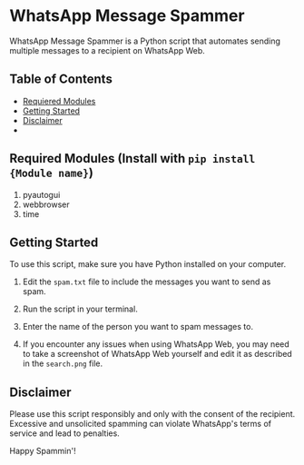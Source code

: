 # WhatsApp Message Spammer

WhatsApp Message Spammer is a Python script that automates sending multiple messages to a recipient on WhatsApp Web.

## Table of Contents
- [Requiered Modules](#Required-Modules)
- [Getting Started](#getting-started)
- [Disclaimer](#Disclaimer)
- 
## Required Modules (Install with `pip install {Module name}`)

1. pyautogui
2. webbrowser
3. time

## Getting Started

To use this script, make sure you have Python installed on your computer.

1. Edit the `spam.txt` file to include the messages you want to send as spam.

2. Run the script in your terminal.

3. Enter the name of the person you want to spam messages to.

4. If you encounter any issues when using WhatsApp Web, you may need to take a screenshot of WhatsApp Web yourself and edit it as described in the `search.png` file.

## Disclaimer

Please use this script responsibly and only with the consent of the recipient. Excessive and unsolicited spamming can violate WhatsApp's terms of service and lead to penalties.

Happy Spammin'!
